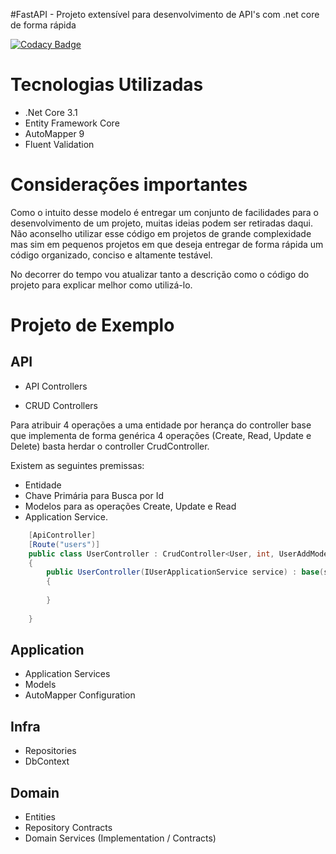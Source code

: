 #FastAPI - Projeto extensível para desenvolvimento de API's com .net core de forma rápida

[![Codacy Badge](https://api.codacy.com/project/badge/Grade/46e1a04ebb9940a488ad41a00e8a4853)](https://app.codacy.com/manual/rafaelherik/fastapi?utm_source=github.com&utm_medium=referral&utm_content=rafaelherik/fastapi&utm_campaign=Badge_Grade_Dashboard)

# Tecnologias Utilizadas

- .Net Core 3.1
- Entity Framework Core
- AutoMapper 9
- Fluent Validation


# Considerações importantes

Como o intuito desse modelo é entregar um conjunto de facilidades para o desenvolvimento de um projeto,
muitas ideias podem ser retiradas daqui. Não aconselho utilizar esse código em projetos de grande complexidade mas sim em 
pequenos projetos em que deseja entregar de forma rápida um código organizado, conciso e altamente testável.

No decorrer do tempo vou atualizar tanto a descrição como o código do projeto para explicar melhor como utilizá-lo.

# Projeto de Exemplo 

## API

 - API Controllers

 - CRUD Controllers 

Para atribuir 4 operações a uma entidade por herança do controller base que implementa de forma genérica 4 operações (Create, Read, Update e Delete) basta herdar o controller CrudController.

Existem as seguintes premissas:
- Entidade
- Chave Primária para Busca por Id
- Modelos para as operações Create, Update e Read
- Application Service.

```c#
    [ApiController]
    [Route("users")]
    public class UserController : CrudController<User, int, UserAddModel, UserUpdateModel, UserReadModel>
    {        
        public UserController(IUserApplicationService service) : base(service)
        {
        
        }
    
    }
```

## Application

- Application Services
- Models
- AutoMapper Configuration

## Infra

- Repositories
- DbContext

## Domain

- Entities
- Repository Contracts
- Domain Services (Implementation / Contracts)



